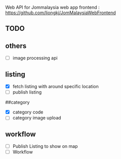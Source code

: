 Web API for Jommalaysia web app frontend : https://github.com/liongkj/JomMalaysiaWebFrontend

## TODO

## others

- [ ] image processing api

## listing

- [x] fetch listing with around specific location
- [ ] publish listing

##category

- [x] category code
- [ ] category image upload

## workflow

- [ ] Publish Listing to show on map
- [ ] Workflow
